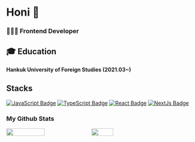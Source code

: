 # Honi 🐣
 <h3>👩🏻‍💻 Frontend Developer</h3>



## 🎓 Education
#### Hankuk University of Foreign Studies (2021.03~)

## Stacks
[![JavaScript Badge](https://img.shields.io/badge/Javascript-ffb13b?style=flat&logo=Javascript&logoColor=white)](https://ecma-international.org/) [![TypeScript Badge](https://img.shields.io/badge/Typescript-235A97?style=flat&logo=Typescript&logoColor=white)](https://www.typescriptlang.org/) [![React Badge](https://img.shields.io/badge/React-61DAFB?style=flat&logo=React&logoColor=white)](https://reactjs.org/) [![NextJs Badge](https://img.shields.io/badge/Next.js-000000?style=flat&logo=Next.js&logoColor=white)](https://Nextjs.org/)
<p align="left">
  <h3>My Github Stats</h3>
  <div style="display: flex;">
    <img src="https://github-readme-stats.vercel.app/api?username=honi31&theme=default&show_icons=true&hide_border=true" width="45%"/>
    <img src="https://github-readme-stats.vercel.app/api/top-langs/?username=honi31&theme=default&layout=compact" width="34%"/>
  </div>
</p>

<!---
**honi31/honi31** is a ✨ _special_ ✨ repository because its `README.md` (this file) appears on your GitHub profile.

Here are some ideas to get you started:

- 🔭 I’m currently working on ...
- 🌱 I’m currently learning ...
- 👯 I’m looking to collaborate on ...
- 🤔 I’m looking for help with ...
- 💬 Ask me about ...
- 📫 How to reach me: ...
- 😄 Pronouns: ...
- ⚡ Fun fact: ...
-->
